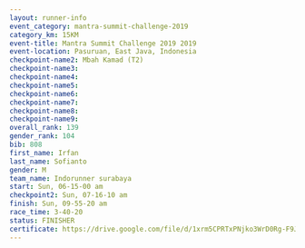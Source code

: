 ```yaml
---
layout: runner-info 
event_category: mantra-summit-challenge-2019 
category_km: 15KM 
event-title: Mantra Summit Challenge 2019 2019 
event-location: Pasuruan, East Java, Indonesia 
checkpoint-name2: Mbah Kamad (T2) 
checkpoint-name3: 
checkpoint-name4: 
checkpoint-name5: 
checkpoint-name6: 
checkpoint-name7: 
checkpoint-name8: 
checkpoint-name9: 
overall_rank: 139
gender_rank: 104
bib: 808
first_name: Irfan
last_name: Sofianto
gender: M
team_name: Indorunner surabaya
start: Sun, 06-15-00 am
checkpoint2: Sun, 07-16-10 am
finish: Sun, 09-55-20 am
race_time: 3-40-20
status: FINISHER
certificate: https://drive.google.com/file/d/1xrm5CPRTxPNjko3WrD0Rg-F9J2pr08__/view?usp=sharing
---
```

